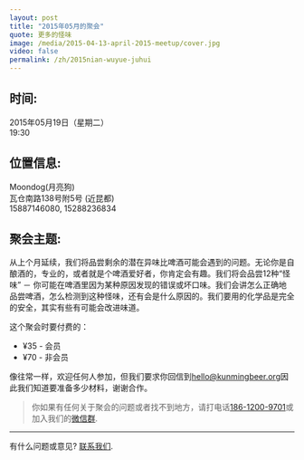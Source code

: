 ```yaml
---
layout: post
title: "2015年05月的聚会"
quote: 更多的怪味
image: /media/2015-04-13-april-2015-meetup/cover.jpg
video: false
permalink: /zh/2015nian-wuyue-juhui
---
```


## 时间:

2015年05月19日（星期二）<br>
19:30

## 位置信息:

Moondog(月亮狗)<br>
瓦仓南路138号附5号 (近昆都)<br>
15887146080, 15288236834

## 聚会主题:

从上个月延续，我们将品尝剩余的潜在异味比啤酒可能会遇到的问题。无论你是自酿酒的，专业的，或者就是个啤酒爱好者，你肯定会有趣。我们将会品尝12种“怪味” － 你可能在啤酒里因为某种原因发现的错误或坏口味。我们会讲怎么正确地品尝啤酒，怎么检测到这种怪味，还有会是什么原因的。我们要用的化学品是完全的安全，其实有些有可能会改进味道。

这个聚会时要付费的：

* ¥35 - 会员
* ¥70 - 非会员


像往常一样，欢迎任何人参加，但我们要求你回信到[hello@kunmingbeer.org](mailto:hello@kunmingbeer.org)因此我们知道要准备多少材料，谢谢合作。

> 你如果有任何关于聚会的问题或者找不到地方，请打电话[186-1200-9701](tel:18612009701)或加入我们的[微信群](/media/qr-code.jpg).

-----
有什么问题或意见? [联系我们](mailto:hello@kunmingbeer.org).